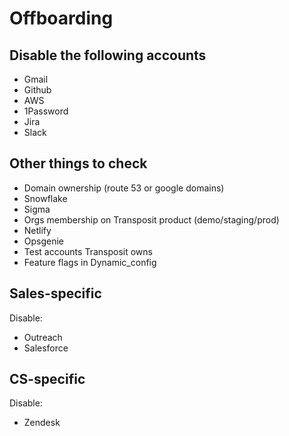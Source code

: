 # Offboarding



## Disable the following accounts
- Gmail
- Github
- AWS
- 1Password
- Jira
- Slack

## Other things to check
- Domain ownership (route 53 or google domains)
- Snowflake
- Sigma
- Orgs membership on Transposit product (demo/staging/prod)
- Netlify
- Opsgenie
- Test accounts Transposit owns
- Feature flags in Dynamic_config



## Sales-specific
Disable:
- Outreach
- Salesforce


## CS-specific
Disable:
- Zendesk
